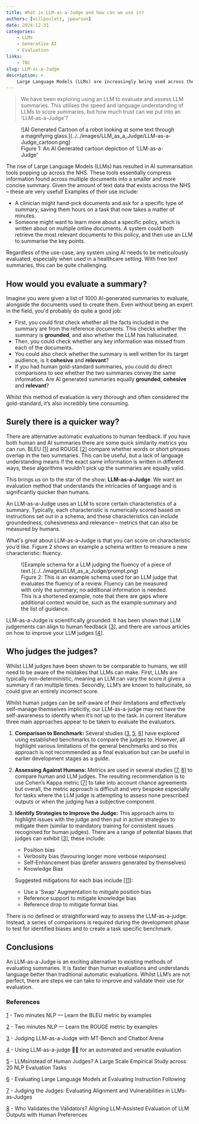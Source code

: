 ```yaml
---
title: What is LLM-as-a-Judge and how can we use it?
authors: [willpoulett, jpearson]
date: 2024-12-31
categories: 
    - LLMs
    - Generative AI
    - Evaluation
links:
    - TBC
slug: LLM-as-a-Judge
description: >
    Large Language Models (LLMs) are increasingly being used across the NHS, particularly as summarisation tools. This article explores how we can evaluate the use of these LLMs? And on top of that, can we even use LLMs to aid evaluation? 
---
```


> We have been exploring using an LLM to evaluate and assess LLM summaries. This utilises the speed and language understanding of LLMs to score summaries, but how much trust can we put into an 'LLM-as-a-Judge'?

<!-- more -->

<figure class="inline end" markdown>
![AI Generated Cartoon of a robot looking at some text through a magnifying glass.](../../images/LLM_as_a_Judge/LLM-as-a-Judge_cartoon.png)
<figcaption>Figure 1: An AI Generated cartoon depiction of 'LLM-as-a-Judge'</a></figcaption>
</figure>

The rise of Large Language Models (LLMs) has resulted in AI summarisation tools popping up across the NHS. These tools essentially compress information found across multiple documents into a smaller and more concise summary. Given the amount of text data that exists across the NHS – these are very useful! Examples of their use include:

- A clinician might hand-pick documents and ask for a specific type of summary, saving them hours on a task that now takes a matter of minutes.
- Someone might want to learn more about a specific policy, which is written about on multiple online documents. A system could both retrieve the most relevant documents to this policy, and then use an LLM to summarise the key points.

Regardless of the use-case, any system using AI needs to be meticulously evaluated, especially when used in a healthcare setting. With free text summaries, this can be quite challenging.

## How would you evaluate a summary?

Imagine you were given a list of 1000 AI-generated summaries to evaluate, alongside the documents used to create them. Even without being an expert in the field, you'd probably do quite a good job:

- First, you could first check whether all the facts included in the summary are from the reference documents. This checks whether the summary is **grounded**, and also whether the LLM has hallucinated.
- Then, you could check whether any key information was missed from each of the documents.
- You could also check whether the summary is well written for its target audience, is it **cohesive** and **relevant**?
- If you had human gold-standard summaries, you could do direct comparisons to see whether the two summaries convey the same information. Are AI generated summaries equally **grounded**, **cohesive** and **relevant**?

Whilst this method of evaluation is very thorough and often considered the gold-standard, it’s also incredibly time consuming.

## Surely there is a quicker way?

There are alternative automatic evaluations to human feedback. If you have both human and AI summaries there are some quick similarity metrics you can run. BLEU [[1](https://medium.com/nlplanet/two-minutes-nlp-learn-the-bleu-metric-by-examples-df015ca73a86)] and ROUGE [[2](https://medium.com/nlplanet/two-minutes-nlp-learn-the-rouge-metric-by-examples-f179cc285499)] compare whether words or short phrases overlap in the two summaries. This can be useful, but a lack of language understanding means if the exact same information is written in different ways, these algorithms wouldn’t pick up the summaries are equally valid.

This brings us on to the star of the show: **LLM-as-a-Judge**. We want an evaluation method that understands the intricacies of language and is significantly quicker than humans.

An LLM-as-a-Judge uses an LLM to score certain characteristics of a summary. Typically, each characteristic is numerically scored based on instructions set out in a schema, and these characteristics can include groundedness, cohesiveness and relevance – metrics that can also be measured by humans.

What's great about LLM-as-a-Judge is that you can score on characteristic you’d like. Figure 2 shows an example a schema written to measure a new characteristic: fluency.

<figure markdown>
![Example schema for a LLM judging the fluency of a piece of text.](../../images/LLM_as_a_Judge/prompt.png)
<figcaption>Figure 2: This is an example schema used for an LLM judge that evaluates the fluency of a review. Fluency can be measured with only the summary; no additional information is needed. This is a shortened example, note that there are gaps where additional context would be, such as the example summary and the list of guidance.  </figcaption>
</figure>

LLM-as-a-Judge is scientifically grounded. It has been shown that LLM judgements can align to human feedback [[3](https://arxiv.org/abs/2306.05685)], and there are various articles on how to improve your LLM judges [[4](https://huggingface.co/learn/cookbook/llm_judge)].

## Who judges the judges?

Whilst LLM judges have been shown to be comparable to humans, we still need to be aware of the mistakes that LLMs can make. First, LLMs are typically non-deterministic, meaning an LLM can vary the score it gives a summary if ran multiple times. Secondly, LLM’s are known to hallucinate, so could give an entirely incorrect score.

Whilst human judges can be self-aware of their limitations and effectively self-manage themselves implicitly, our LLM-as-a-judge may not have the self-awareness to identify when it’s not up to the task. In current literature three main approaches appear to be taken to evaluate the evaluators.

1. **Comparison to Benchmark:** Several studies [[3](https://arxiv.org/pdf/2306.05685), [5](https://arxiv.org/pdf/2406.18403), [6](https://arxiv.org/pdf/2310.07641)] have explored using established benchmarks to compare the judges to.  However, all highlight various limitations of the general benchmarks and so this approach is not recommended as a final evaluation but can be useful in earlier development stages as a guide.

2. **Assessing Against Humans:** Metrics are used in several studies [[7](https://arxiv.org/pdf/2406.12624v1), [8](https://arxiv.org/pdf/2404.12272)] to compare human and LLM judges. The resulting recommendation is to use Cohen’s Kappa metric [[7](https://arxiv.org/pdf/2406.12624v1)] to take into account chance agreements but overall, the metric approach is difficult and very bespoke especially for tasks where the LLM judge is attempting to assess none prescribed outputs or when the judging has a subjective component.

3. **Identify Strategies to Improve the Judge:** This approach aims to highlight issues with the judge and then put in active strategies to mitigate them (similar to mandatory training for consistent issues recognised for human judges). There are a range of potential biases that judges can exhibit [[3](https://arxiv.org/pdf/2306.05685)], these include:

    - Position bias
    - Verbosity bias (favouring longer more verbose responses)
    - Self-Enhancement bias (prefer answers generated by themselves)
    - Knowledge Bias

    Suggested mitigations for each bias include [[11](https://arxiv.org/pdf/2310.17631)]:

    - Use a 'Swap' Augmentation to mitigate position bias
    - Reference support to mitigate knowledge bias
    - Reference drop to mitigate format bias

There is no defined or straightforward way to assess the LLM-as-a-judge. Instead, a series of comparisons is required during the development phase to test for identified biases and to create a task specific benchmark.

## Conclusions

An LLM-as-a-Judge is an exciting alternative to existing methods of evaluating summaries. It is faster than human evaluations and understands language better than traditional automatic evaluations. Whilst LLM’s are not perfect, there are steps we can take to improve and validate their use for evaluation.

### References

[1](https://medium.com/nlplanet/two-minutes-nlp-learn-the-bleu-metric-by-examples-df015ca73a86) - Two minutes NLP — Learn the BLEU metric by examples

[2](https://medium.com/nlplanet/two-minutes-nlp-learn-the-rouge-metric-by-examples-f179cc285499) - Two minutes NLP — Learn the ROUGE metric by examples

[3](https://arxiv.org/abs/2306.05685) - Judging LLM-as-a-Judge with MT-Bench and Chatbot Arena

[4](https://huggingface.co/learn/cookbook/llm_judge) - Using LLM-as-a-judge 🧑‍⚖️ for an automated and versatile evaluation

[5](https://arxiv.org/pdf/2406.18403) - LLMsinstead of Human Judges? A Large Scale Empirical Study across 20 NLP Evaluation Tasks

[6](https://arxiv.org/pdf/2310.07641) - Evaluating Large Language Models at Evaluating Instruction Following

[7](https://arxiv.org/pdf/2406.12624v1) - Judging the Judges: Evaluating Alignment and Vulnerabilities in LLMs-as-Judges

[8](https://arxiv.org/pdf/2404.12272) - Who Validates the Validators? Aligning LLM-Assisted Evaluation of LLM Outputs with Human Preferences 
